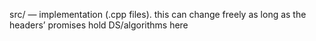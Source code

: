 src/ — implementation (.cpp files).
this can change freely as long as the headers’ promises hold 
DS/algorithms here